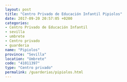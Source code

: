 ```yaml
---
layout: post
title: "Centro Privado de Educación Infantil Pipiolos"
date: 2017-09-20 20:57:05 +0200
categories:
- Centro Privado de Educación Infantil
- sevilla
- umbrete
- Centro privado
- guarderia
name: "Pipiolos"
province: "Sevilla"
location: "Umbrete"
code: "41011397"
type: "Centro privado"
permalink: /guarderias/pipiolos.html
---
```

